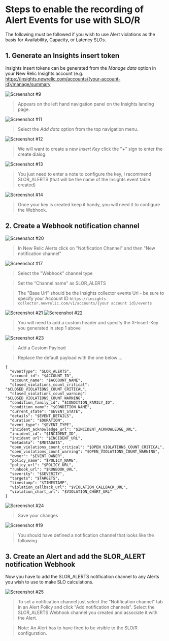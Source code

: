 # Steps to enable the recording of Alert Events for use with SLO/R

The following must be followed if you wish to use Alert violations as the basis for Availability, Capacity, or Latency SLOs.

## 1. Generate an Insights insert token

Insights insert tokens can be generated from the _Manage data_ option in your New Relic Insights account (e.g. https://insights.newrelic.com/accounts/{your-account-id}/manage/summary

![Screenshot #9](../catalog/screenshots/nr1-slo-r-09.png)

> Appears on the left hand navigation panel on the Insights landing page.

![Screenshot #11](../catalog/screenshots/nr1-slo-r-11.png)

> Select the _Add data_ option from the top navigation menu.

![Screenshot #12](../catalog/screenshots/nr1-slo-r-12.png)

> We will want to create a new _Insert Key_ click the "+" sign to enter the create dialog.

![Screenshot #13](../catalog/screenshots/nr1-slo-r-13.png)

> You just need to enter a note to configure the key, I recommend SLOR_ALERTS (that will be the name of the Insights event table created)

![Screenshot #14](../catalog/screenshots/nr1-slo-r-14.png)

> Once your key is created keep it handy, you will need it to configure the Webhook.

## 2. Create a Webhook notification channel

![Screenshot #20](../catalog/screenshots/nr1-slo-r-20.png)

> In New Relic Alerts click on "Notification Channel" and then "New notification channel"

![Screenshot #17](../catalog/screenshots/nr1-slo-r-17.png)

> Select the "Webhook" channel type

> Set the "Channel name" as SLOR_ALERTS

> The "Base Url" should be the Insights collector events Url - be sure to specify your Account ID
> `https://insights-collector.newrelic.com/v1/accounts/{your account id}/events`

![Screenshot #21](../catalog/screenshots/nr1-slo-r-21.png)
![Screenshot #22](../catalog/screenshots/nr1-slo-r-22.png)

> You will need to add a custom header and specify the X-Insert-Key you generated in step 1 above

![Screenshot #23](../catalog/screenshots/nr1-slo-r-23.png)

> Add a Custom Payload

> Replace the default payload with the one below ...

```
{
  "eventType": "SLOR_ALERTS",
  "account_id": "$ACCOUNT_ID",
  "account_name": "$ACCOUNT_NAME",
  "closed_violations_count_critical": "$CLOSED_VIOLATIONS_COUNT_CRITICAL",
  "closed_violations_count_warning": "$CLOSED_VIOLATIONS_COUNT_WARNING",
  "condition_family_id": "$CONDITION_FAMILY_ID",
  "condition_name": "$CONDITION_NAME",
  "current_state": "$EVENT_STATE",
  "details": "$EVENT_DETAILS",
  "duration": "$DURATION",
  "event_type": "$EVENT_TYPE",
  "incident_acknowledge_url": "$INCIDENT_ACKNOWLEDGE_URL",
  "incident_id": "$INCIDENT_ID",
  "incident_url": "$INCIDENT_URL",
  "metadata": "$METADATA",
  "open_violations_count_critical": "$OPEN_VIOLATIONS_COUNT_CRITICAL",
  "open_violations_count_warning": "$OPEN_VIOLATIONS_COUNT_WARNING",
  "owner": "$EVENT_OWNER",
  "policy_name": "$POLICY_NAME",
  "policy_url": "$POLICY_URL",
  "runbook_url": "$RUNBOOK_URL",
  "severity": "$SEVERITY",
  "targets": "$TARGETS",
  "timestamp": "$TIMESTAMP",
  "violation_callback_url": "$VIOLATION_CALLBACK_URL",
  "violation_chart_url": "$VIOLATION_CHART_URL"
}
```

![Screenshot #24](../catalog/screenshots/nr1-slo-r-24.png)

> Save your changes

![Screenshot #19](../catalog/screenshots/nr1-slo-r-19.png)

> You should have defined a notification channel that looks like the following

## 3. Create an Alert and add the SLOR_ALERT notification Webhook

Now you have to add the SLOR_ALERTS notification channel to any Alerts you wish to use to make SLO calculations.

![Screenshot #25](../catalog/screenshots/nr1-slo-r-25.png)

> To set a notification channel just select the "Notification channel" tab in an Alert Policy and click "Add notification channels". Select the SLOR_ALERTS Webhook channel you created and associate it with the Alert.

> Note: An Alert has to have fired to be visible to the SLO/R configurstion.
